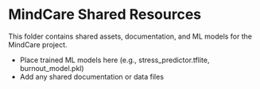 # MindCare Shared Resources

This folder contains shared assets, documentation, and ML models for the MindCare project.

- Place trained ML models here (e.g., stress_predictor.tflite, burnout_model.pkl)
- Add any shared documentation or data files
